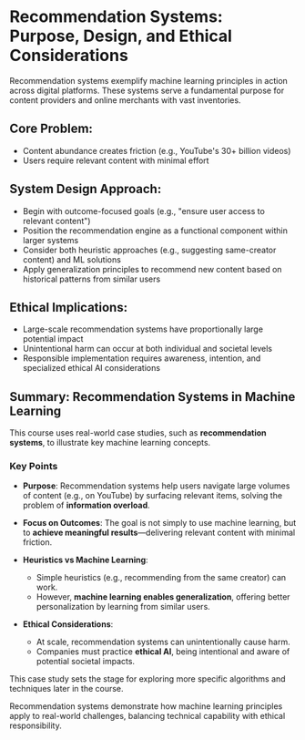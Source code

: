 # Recommendation Systems: Purpose, Design, and Ethical Considerations

Recommendation systems exemplify machine learning principles in action across digital platforms. These systems serve a fundamental purpose for content providers and online merchants with vast inventories.

## Core Problem:
- Content abundance creates friction (e.g., YouTube's 30+ billion videos)
- Users require relevant content with minimal effort

## System Design Approach:
- Begin with outcome-focused goals (e.g., "ensure user access to relevant content")
- Position the recommendation engine as a functional component within larger systems
- Consider both heuristic approaches (e.g., suggesting same-creator content) and ML solutions
- Apply generalization principles to recommend new content based on historical patterns from similar users

## Ethical Implications:
- Large-scale recommendation systems have proportionally large potential impact
- Unintentional harm can occur at both individual and societal levels
- Responsible implementation requires awareness, intention, and specialized ethical AI considerations


## Summary: Recommendation Systems in Machine Learning

This course uses real-world case studies, such as **recommendation systems**, to illustrate key machine learning concepts.

### Key Points

- **Purpose**: Recommendation systems help users navigate large volumes of content (e.g., on YouTube) by surfacing relevant items, solving the problem of **information overload**.
  
- **Focus on Outcomes**: The goal is not simply to use machine learning, but to **achieve meaningful results**—delivering relevant content with minimal friction.

- **Heuristics vs Machine Learning**:
  - Simple heuristics (e.g., recommending from the same creator) can work.
  - However, **machine learning enables generalization**, offering better personalization by learning from similar users.

- **Ethical Considerations**:
  - At scale, recommendation systems can unintentionally cause harm.
  - Companies must practice **ethical AI**, being intentional and aware of potential societal impacts.

This case study sets the stage for exploring more specific algorithms and techniques later in the course.


Recommendation systems demonstrate how machine learning principles apply to real-world challenges, balancing technical capability with ethical responsibility.
